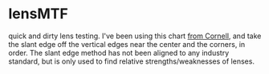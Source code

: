 # lensMTF

quick and dirty lens testing. I've been using this chart [from Cornell](https://www.graphics.cornell.edu/~westin/misc/ISO_12233-reschart.pdf), and take the slant edge off the vertical edges near the center and the corners, in order. The slant edge method has not been aligned to any industry standard, but is only used to find relative strengths/weaknesses of lenses.

